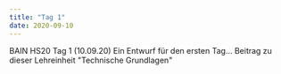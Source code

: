 ```yaml
---
title: "Tag 1"
date: 2020-09-10
---
```


BAIN HS20 Tag 1 (10.09.20)
Ein Entwurf für den ersten Tag...
Beitrag zu dieser Lehreinheit "Technische Grundlagen"
